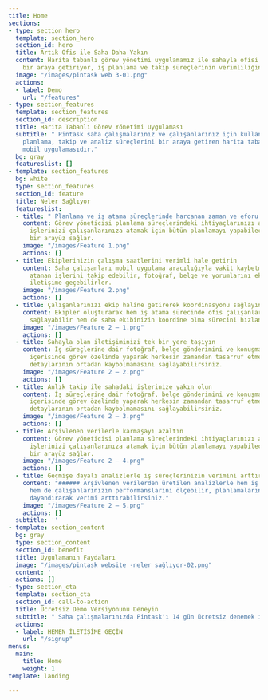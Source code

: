 ```yaml
---
title: Home
sections:
- type: section_hero
  template: section_hero
  section_id: hero
  title: Artık Ofis ile Saha Daha Yakın
  content: Harita tabanlı görev yönetimi uygulamamız ile sahayla ofisi en kısa yoldan
    bir araya getiriyor, iş planlama ve takip süreçlerinin verimliliğini arttırıyoruz.
  image: "/images/pintask web 3-01.png"
  actions:
  - label: Demo
    url: "/features"
- type: section_features
  template: section_features
  section_id: description
  title: Harita Tabanlı Görev Yönetimi Uygulaması
  subtitle: " Pintask saha çalışmalarınız ve çalışanlarınız için kullanabileceğiniz,
    planlama, takip ve analiz süreçlerini bir araya getiren harita tabanlı web ve
    mobil uygulamasıdır."
  bg: gray
  featureslist: []
- template: section_features
  bg: white
  type: section_features
  section_id: feature
  title: Neler Sağlıyor
  featureslist:
  - title: " Planlama ve iş atama süreçlerinde harcanan zaman ve eforu en aza indirin"
    content: Görev yöneticisi planlama süreçlerindeki ihtiyaçlarınızı anlar ve saha
      işlerinizi çalışanlarınıza atamak için bütün planlamayı yapabileceğiniz basit
      bir arayüz sağlar.
    image: "/images/Feature 1.png"
    actions: []
  - title: Ekiplerinizin çalışma saatlerini verimli hale getirin
    content: Saha çalışanları mobil uygulama aracılığıyla vakit kaybetmeden kendilerine
      atanan işlerini takip edebilir, fotoğraf, belge ve yorumlarını ekleyerek ofisle
      iletişime geçebilirler.
    image: "/images/Feature 2.png"
    actions: []
  - title: Çalışanlarınızı ekip haline getirerek koordinasyonu sağlayın
    content: Ekipler oluşturarak hem iş atama sürecinde ofis çalışanlarınıza kolaylık
      sağlayabilir hem de saha ekibinizin koordine olma sürecini hızlandırabilirsiniz.
    image: "/images/Feature 2 – 1.png"
    actions: []
  - title: Sahayla olan iletişiminizi tek bir yere taşıyın
    content: İş süreçlerine dair fotoğraf, belge gönderimini ve konuşmaları uygulama
      içerisinde görev özelinde yaparak herkesin zamandan tasarruf etmesini ve iş
      detaylarının ortadan kaybolmamasını sağlayabilirsiniz.
    image: "/images/Feature 2 – 2.png"
    actions: []
  - title: Anlık takip ile sahadaki işlerinize yakın olun
    content: İş süreçlerine dair fotoğraf, belge gönderimini ve konuşmaları uygulama
      içerisinde görev özelinde yaparak herkesin zamandan tasarruf etmesini ve iş
      detaylarının ortadan kaybolmamasını sağlayabilirsiniz.
    image: "/images/Feature 2 – 3.png"
    actions: []
  - title: Arşivlenen verilerle karmaşayı azaltın
    content: Görev yöneticisi planlama süreçlerindeki ihtiyaçlarınızı anlar ve saha
      işlerinizi çalışanlarınıza atamak için bütün planlamayı yapabileceğiniz basit
      bir arayüz sağlar.
    image: "/images/Feature 2 – 4.png"
    actions: []
  - title: Geçmişe dayalı analizlerle iş süreçlerinizin verimini arttırın
    content: "###### Arşivlenen verilerden üretilen analizlerle hem iş süreçlerinizin
      hem de çalışanlarınızın performanslarını ölçebilir, planlamalarınızı veriye
      dayandırarak verimi arttırabilirsiniz."
    image: "/images/Feature 2 – 5.png"
    actions: []
  subtitle: ''
- template: section_content
  bg: gray
  type: section_content
  section_id: benefit
  title: Uygulamanın Faydaları
  image: "/images/pintask website -neler sağlıyor-02.png"
  content: ''
  actions: []
- type: section_cta
  template: section_cta
  section_id: call-to-action
  title: Ücretsiz Demo Versiyonunu Deneyin
  subtitle: " Saha çalışmalarınızda Pintask'ı 14 gün ücretsiz denemek için"
  actions:
  - label: HEMEN İLETİŞİME GEÇİN
    url: "/signup"
menus:
  main:
    title: Home
    weight: 1
template: landing

---
```

